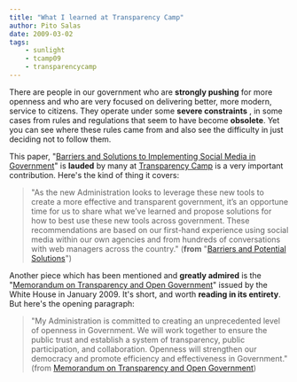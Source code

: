 ```yaml
---
title: "What I learned at Transparency Camp"
author: Pito Salas
date: 2009-03-02
tags:
    - sunlight
    - tcamp09
    - transparencycamp
---
```




There are people in our government who are **strongly pushing** for more
openness and who are very focused on delivering better, more modern, service
to citizens. They operate under some **severe constraints** , in some cases
from rules and regulations that seem to have become **obsolete**. Yet you can
see where these rules came from and also see the difficulty in just deciding
not to follow them.

This paper, "[Barriers and Solutions to Implementing Social Media in
Government](<http://www.usa.gov/webcontent/about/documents.shtml#barriers>)"
is **lauded** by many at [Transparency Camp](<http://transparencycamp.org/>)
is a very important contribution. Here's the kind of thing it covers:

> "As the new Administration looks to leverage these new tools to create a
> more effective and transparent government, it’s an opportune time for us to
> share what we’ve learned and propose solutions for how to best use these new
> tools across government. These recommendations are based on our first-hand
> experience using social media within our own agencies and from hundreds of
> conversations with web managers across the country." (**from** "[Barriers
> and Potential
> Solutions](<http://www.usa.gov/webcontent/documents/SocialMediaFed%20Govt_BarriersPotentialSolutions.pdf>)")

Another piece which has been mentioned and **greatly admired** is the
"[Memorandum on Transparency and Open
Government](<http://www.whitehouse.gov/the_press_office/TransparencyandOpenGovernment/>)"
issued by the White House in January 2009. It's short, and worth **reading in
its entirety**. But here's the opening paragraph:

> "My Administration is committed to creating an unprecedented level of
> openness in Government. We will work together to ensure the public trust and
> establish a system of transparency, public participation, and collaboration.
> Openness will strengthen our democracy and promote efficiency and
> effectiveness in Government." (from [Memorandum on Transparency and Open
> Government](<http://www.whitehouse.gov/the_press_office/TransparencyandOpenGovernment/>))


